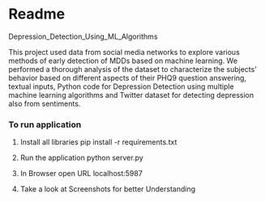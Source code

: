 # Readme
Depression_Detection_Using_ML_Algorithms

This project used data from social media networks to explore various methods of early detection of
MDDs based on machine learning. We performed a thorough analysis of the dataset to
characterize the subjects’ behavior based on different aspects of their PHQ9 question answering,
textual inputs, Python code for Depression Detection using multiple machine learning algorithms
and Twitter dataset for detecting depression also from sentiments.

### To run application

1. Install all libraries
   pip install -r requirements.txt

2. Run the application
   python server.py

3. In Browser open URL localhost:5987
4. Take a look at Screenshots for better Understanding


